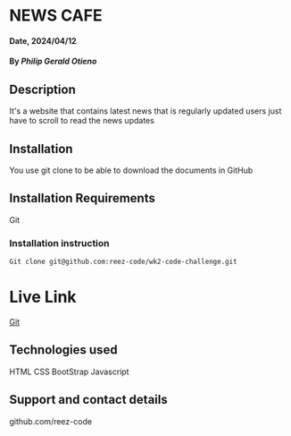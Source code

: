 # NEWS CAFE

#### Date, 2024/04/12

#### By _Philip Gerald Otieno_

## Description

It's a website that contains latest news that is regularly updated users just have to scroll to read the news updates

## Installation

You use git clone to be able to download the documents in GitHub

## Installation Requirements

Git

### Installation instruction

```
Git clone git@github.com:reez-code/wk2-code-challenge.git

```

# Live Link

[Git](https://github.com/reez-code/wk2-code-challenge.git)

## Technologies used

HTML
CSS
BootStrap
Javascript

## Support and contact details

github.com/reez-code
